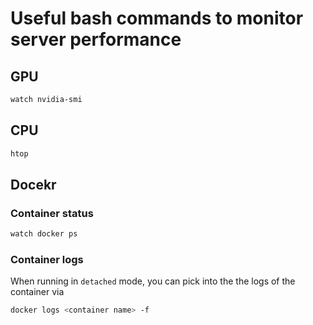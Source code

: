 # Useful bash commands to monitor server performance
## GPU 
```bash
watch nvidia-smi
```

## CPU
```bash
htop 
```

## Docekr
### Container status
```bash
watch docker ps
```
### Container logs
When running in `detached` mode, you can pick into the the logs of the container via
```bash
docker logs <container name> -f
```